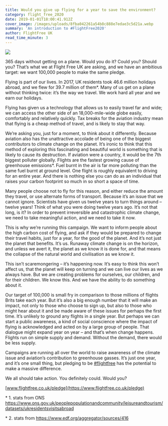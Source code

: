 ```yaml
---
title: Would you give up flying for a year to save the environment?
category: flight_free_2020
date: 2019-01-01T18:00:41.912Z
cover_image: /images/uploads/8fba042261a54b8c888e7edae3c5d21a.webp
summary: 'An introduction to #FlightFree2020'
author: FlightFree UK
read_time_minute: 3
---
```

![](/images/uploads/8fba042261a54b8c888e7edae3c5d21a.webp)

365 days without getting on a plane. Would you do it? Could you? Should you? That’s what we at Flight Free UK are asking, and we have an ambitious target: we want 100,000 people to make the same pledge.

Flying is part of our lives. In 2017, UK residents took 46.6 million holidays abroad, and we flew for 39.7 million of them*. Many of us get on a plane without thinking twice: it’s the way we travel. We work hard all year and we earn our holidays. 

Flying has given us a technology that allows us to easily travel far and wide; we can access the other side of an 18,000-mile-wide globe easily, comfortably and relatively quickly. Tax breaks for the aviation industry mean that flying is a cheap method of travel, and is likely to stay that way. 

We’re asking you, just for a moment, to think about it differently. Because aviation also has the unattractive accolade of being one of the biggest contributors to climate change on the planet. It’s ironic to think that this method of exploring this fascinating and beautiful world is something that is likely to cause its destruction. If aviation were a country, it would be the 7th biggest polluter globally. Flights are the fastest growing cause of greenhouse emissions*. Fuel burnt in the air is far more polluting than the same fuel burnt at ground level. One flight is roughly equivalent to driving for an entire year. And there is nothing else you can do as an individual that raises your carbon footprint so much in so short a space of time.

Many people choose not to fly for this reason, and either reduce the amount they travel, or use alternate forms of transport. Because it’s an issue that we cannot ignore. Scientists have given us twelve years to turn things around – twelve years! Think of what you were doing twelve years ago. It’s not that long, is it? In order to prevent irreversible and catastrophic climate change, we need to take meaningful action, and we need to take it now.

This is why we’re running this campaign. We want to inform people about the high carbon cost of flying, and ask if they would be prepared to change their travel habits, just for a year, for the good of the planet. And it’s not just the planet that benefits. It’s us. Runaway climate change is on the horizon, and unless we avert it, the planet as we know it is done for, and that means the collapse of the natural world and civilisation as we know it. 

This isn’t scaremongering – it’s happening now. It’s easy to think this won’t affect us, that the planet will keep on turning and we can live our lives as we always have. But we are creating problems for ourselves, our children, and for their children. We know this. And we have the ability to do something about it.

Our target of 100,000 is small fry in comparison to those millions of flights Brits take each year. But it’s also a big enough number that it will make an impact, not only to those who choose to sign up, but also to those who might hear about it and be made aware of these issues for perhaps the first time. It’s unlikely to ground any flights in a single year. But perhaps we can start a public awareness, a kind of social conscience where the impact of flying is acknowledged and acted on by a large group of people. That dialogue might expand year on year – and that’s when change happens. Flights run on simple supply and demand. Without the demand, there would be less supply.

Campaigns are running all over the world to raise awareness of the climate issue and aviation’s contribution to greenhouse gasses. It’s just one year, and it’s one small thing, but pledging to be [\#flightfree](https://www.flightfree.co.uk/blog/search/.hash.flightfree) has the potential to make a massive difference. 

We all should take action. You definitely could. Would you?

[www.flightfree.co.uk/pledge](https://www.flightfree.co.uk/pledge)

\* 1. stats from ONS <https://www.ons.gov.uk/peoplepopulationandcommunity/leisureandtourism/datasets/ukresidentsvisitsabroad>

\* 2. stats from <https://www.edf.org/aggregator/sources/416>
